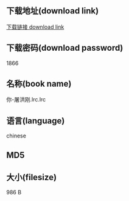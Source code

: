 ## 下载地址(download link)
[下载链接 download link](https://voluble-croquembouche-d321dc.netlify.app/?s=%E4%BD%A0-%E5%B1%A0%E6%B4%AA%E5%88%9A.lrc)

## 下载密码(download password)
1866

## 名称(book name)
你-屠洪刚.lrc.lrc

## 语言(language)
chinese

## MD5


## 大小(filesize)
986 B

